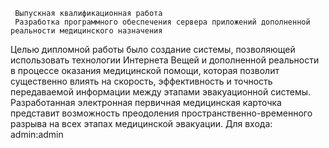      Выпускная квалификационная работа
     Разработка программного обеспечения сервера приложений дополненной реальности медицинского назначения

Целью дипломной работы было создание системы, позволяющей использовать технологии Интернета Вещей и дополненной реальности в процессе 
оказания медицинской помощи, которая позволит существенно влиять на скорость, эффективность и точность передаваемой информации между этапами
эвакуационной системы.
Разработанная электронная первичная медицинская карточка представит возможность преодоления пространственно-временного разрыва на всех 
этапах медицинской эвакуации.
Для входа: 
admin:admin
